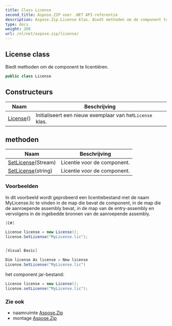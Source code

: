 ```yaml
---
title: Class License
second_title: Aspose.ZIP voor .NET API-referentie
description: Aspose.Zip.License klas. Biedt methoden om de component te licentiëren.
type: docs
weight: 260
url: /nl/net/aspose.zip/license/
---
```

## License class

Biedt methoden om de component te licentiëren.

```csharp
public class License
```

## Constructeurs

| Naam | Beschrijving |
| --- | --- |
| [License](license/)() | Initialiseert een nieuw exemplaar van het`License` klas. |

## methoden

| Naam | Beschrijving |
| --- | --- |
| [SetLicense](../../aspose.zip/license/setlicense/#setlicense)(Stream) | Licentie voor de component. |
| [SetLicense](../../aspose.zip/license/setlicense/#setlicense_1)(string) | Licentie voor de component. |

### Voorbeelden

In dit voorbeeld wordt geprobeerd een licentiebestand met de naam MyLicense.lic te vinden in de map die bevat de component, in de map die de aanroepende assembly bevat, in de map van de entry-assembly en vervolgens in de ingebedde bronnen van de aanroepende assembly.

```csharp
[C#]

License license = new License();
license.SetLicense("MyLicense.lic");


[Visual Basic]

Dim license As license = New license
License.SetLicense("MyLicense.lic")
```

het component jar-bestand:

```csharp
License license = new License();
license.setLicense("MyLicense.lic");
```

### Zie ook

* naamruimte [Aspose.Zip](../../aspose.zip/)
* montage [Aspose.Zip](../../)


